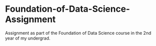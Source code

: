 # Foundation-of-Data-Science-Assignment
Assignment as part of the Foundation of Data Science course in the 2nd year of my undergrad.
